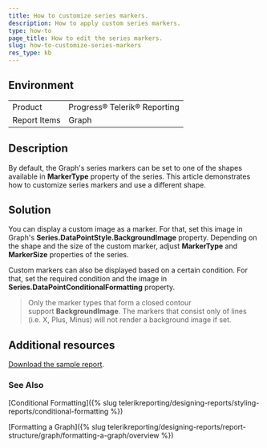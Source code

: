 ```yaml
---
title: How to customize series markers.
description: How to apply custom series markers.
type: how-to
page_title: How to edit the series markers.
slug: how-to-customize-series-markers
res_type: kb
---
```


## Environment

<table>
	<tr>
		<td>Product</td>
		<td>Progress® Telerik® Reporting</td>
	</tr>
  	<tr>
		<td>Report Items</td>
		<td>Graph</td>
	</tr>
</table>
  
## Description

By default, the Graph's series markers can be set to one of the shapes available in **MarkerType** property of the series. This article demonstrates how to customize series markers and use a different shape.  
  
## Solution  
  
You can display a custom image as a marker. For that, set this image in Graph's **Series.DataPointStyle.BackgroundImage** property. Depending on the shape and the size of the custom marker, adjust **MarkerType** and **MarkerSize** properties of the series.  
  
Custom markers can also be displayed based on a certain condition. For that, set the required condition and the image in **Series.DataPointConditionalFormatting** property.  

> Only the marker types that form a closed contour support **BackgroundImage**. The markers that consist only of lines (i.e. X, Plus, Minus) will not render a background image if set.  
    
## Additional resources
[Download the sample report](resources/graphcustommarkers.zip).

### See Also 

[Conditional Formatting]({% slug telerikreporting/designing-reports/styling-reports/conditional-formatting %}) 

[Formatting a Graph]({% slug telerikreporting/designing-reports/report-structure/graph/formatting-a-graph/overview %})  
  
